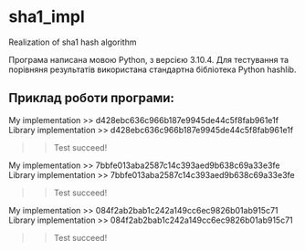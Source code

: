 # sha1_impl
Realization of sha1 hash algorithm

Програма написана мовою Python, з версією 3.10.4.
Для тестування та порівняня результатів використана стандартна бібліотека Python hashlib.

Приклад роботи програми:
-
My implementation >> d428ebc636c966b187e9945de44c5f8fab961e1f
Library implementation >> d428ebc636c966b187e9945de44c5f8fab961e1f
>> Test succeed!

My implementation >> 7bbfe013aba2587c14c393aed9b638c69a33e3fe
Library implementation >> 7bbfe013aba2587c14c393aed9b638c69a33e3fe
>> Test succeed!

My implementation >> 084f2ab2bab1c242a149cc6ec9826b01ab915c71
Library implementation >> 084f2ab2bab1c242a149cc6ec9826b01ab915c71
>> Test succeed!
